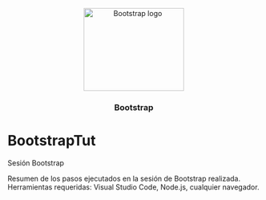 <p align="center">
  <a href="https://getbootstrap.com/">
    <img src="https://getbootstrap.com/docs/5.1/assets/brand/bootstrap-logo-shadow.png" alt="Bootstrap logo" width="200" height="165">
  </a>
</p>

<h3 align="center">Bootstrap</h3>

# BootstrapTut
Sesión Bootstrap

Resumen de los pasos ejecutados en la sesión de Bootstrap realizada.
<br>
Herramientas requeridas: Visual Studio Code, Node.js, cualquier navegador.
